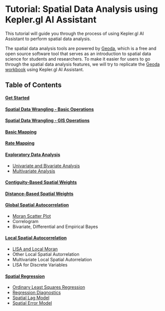 # Tutorial: Spatial Data Analysis using Kepler.gl AI Assistant

This tutorial will guide you through the process of using Kepler.gl AI Assistant to perform spatial data analysis.

The spatial data analysis tools are powered by [Geoda](https://geodacenter.github.io/geoda-lib/), which is a free and open source software tool that serves as an introduction to spatial data science for students and researchers. To make it easier for users to go through the spatial data analysis features, we will try to replicate the [Geoda workbook](https://geodacenter.github.io/documentation.html) using Kepler.gl AI Assistant.

## Table of Contents

#### [Get Started](./get-started.md)

#### [Spatial Data Wrangling - Basic Operations](./spatial-data-wragling.md)

#### [Spatial Data Wrangling - GIS Operations](./spatial-data-gis.md)

#### [Basic Mapping](./basic-mapping.md)

#### [Rate Mapping](./rate-mapping.md)

#### [Exploratory Data Analysis](./exploratory-data-analysis.md)

- [Univariate and Bivariate Analysis](./univariate-and-bivariate-analysis.md)
- [Multivariate Analysis](./multivariate-analysis.md)

#### [Contiguity-Based Spatial Weights](./contiguity-based-spatial-weights.md)

#### [Distance-Based Spatial Weights](./distance-based-spatial-weights.md)

#### [Global Spatial Autocorrelation](./global-spatial-autocorrelation.md)

- [Moran Scatter Plot](./moran-scatter-plot.md)
- Correlogram
- Bivariate, Differential and Empirical Bayes

#### [Local Spatial Autocorrelation](./local-spatial-autocorrelation.md)

- [LISA and Local Moran](./local-moran-i.md)
- Other Local Spatial Autorrelation
- Multivariate Local Spatial Autorrelation
- LISA for Discrete Variables

#### [Spatial Regression](./spatial-regression.md)

- [Ordinary Least Squares Regression](./ordinary-least-squares-regression.md)
- [Regression Diagnostics](./regression-diagnostics.md)
- [Spatial Lag Model](./spatial-lag-model.md)
- [Spatial Error Model](./spatial-error-model.md)
